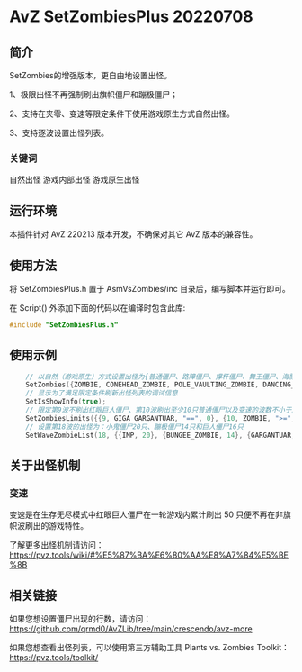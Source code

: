 # AvZ SetZombiesPlus 20220708

## 简介

SetZombies的增强版本，更自由地设置出怪。

1、极限出怪不再强制刷出旗帜僵尸和蹦极僵尸；

2、支持在夹零、变速等限定条件下使用游戏原生方式自然出怪。

3、支持逐波设置出怪列表。

### 关键词

自然出怪 游戏内部出怪 游戏原生出怪

## 运行环境

本插件针对 AvZ 220213 版本开发，不确保对其它 AvZ 版本的兼容性。

## 使用方法

将 SetZombiesPlus.h 置于 AsmVsZombies/inc 目录后，编写脚本并运行即可。

在 Script() 外添加下面的代码以在编译时包含此库:

```c++
#include "SetZombiesPlus.h"
```

## 使用示例

```c++
    // 以自然（游戏原生）方式设置出怪为{普通僵尸、路障僵尸、撑杆僵尸、舞王僵尸、海豚僵尸、小丑僵尸、气球僵尸、矿工僵尸、跳跳僵尸、红眼巨人僵尸}
    SetZombies({ZOMBIE, CONEHEAD_ZOMBIE, POLE_VAULTING_ZOMBIE, DANCING_ZOMBIE, DOLPHIN_RIDER_ZOMBIE, JACK_IN_THE_BOX_ZOMBIE, BALLOON_ZOMBIE, DIGGER_ZOMBIE, POGO_ZOMBIE, GIGA_GARGANTUAR}, INTERNAL);
    // 显示为了满足限定条件刷新出怪列表的调试信息
    SetIsShowInfo(true);
    // 限定第9波不刷出红眼巨人僵尸、第10波刷出至少10只普通僵尸以及变速的波数不小于15
    SetZombiesLimits({{9, GIGA_GARGANTUAR, "==", 0}, {10, ZOMBIE, ">=", 10}, {TRANS_WAVE, GIGA_GARGANTUAR, ">=", 16}});
    // 设置第18波的出怪为：小鬼僵尸20只、蹦极僵尸14只和巨人僵尸16只
    SetWaveZombieList(18, {{IMP, 20}, {BUNGEE_ZOMBIE, 14}, {GARGANTUAR, 16}});
```

## 关于出怪机制

### 变速

变速是在生存无尽模式中红眼巨人僵尸在一轮游戏内累计刷出 50 只便不再在非旗帜波刷出的游戏特性。

了解更多出怪机制请访问：https://pvz.tools/wiki/#%E5%87%BA%E6%80%AA%E8%A7%84%E5%BE%8B

## 相关链接

如果您想设置僵尸出现的行数，请访问：
https://github.com/qrmd0/AvZLib/tree/main/crescendo/avz-more

如果您想查看出怪列表，可以使用第三方辅助工具 Plants vs. Zombies Toolkit：
https://pvz.tools/toolkit/